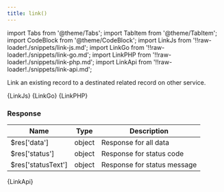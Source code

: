 ```yaml
---
title: link()
---
```


import Tabs from '@theme/Tabs';
import TabItem from '@theme/TabItem';
import CodeBlock from '@theme/CodeBlock';
import LinkJs from '!!raw-loader!./snippets/link-js.md';
import LinkGo from '!!raw-loader!./snippets/link-go.md';
import LinkPHP from '!!raw-loader!./snippets/link-php.md';
import LinkApi from '!!raw-loader!./snippets/link-api.md';

Link an existing record to a destinated related record on other service.

<Tabs>
  <TabItem value="javascript" label="Javascript" default>
    <CodeBlock className="language-jsx">
      {LinkJs}
    </CodeBlock>
  </TabItem>
  <TabItem value="go" label="Go" default>
    <CodeBlock className="language-jsx">
      {LinkGo}
    </CodeBlock>
  </TabItem>
  <TabItem value="php" label="PHP" default>
    <CodeBlock className="language-jsx">
      {LinkPHP}
    </CodeBlock>

### Response

| Name            | Type   | Description |
| --------------- | ------ | ----------- | 
| $res['data']    | object | Response for all data |
| $res['status']  | object | Response for status code |
| $res['statusText'] | object | Response for status message |

  </TabItem>
  <TabItem value="API" label="API">
    <CodeBlock className="language-jsx" title="[LINK]">
      {LinkApi}
    </CodeBlock>
  </TabItem>
</Tabs>
